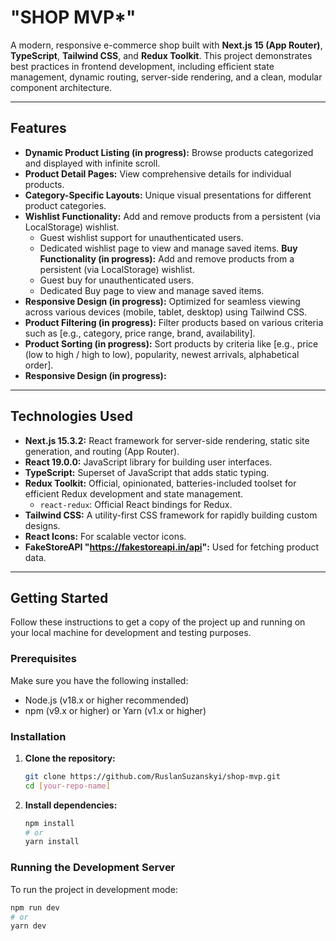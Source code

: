 # "SHOP MVP*"

A modern, responsive e-commerce shop built with **Next.js 15 (App Router)**, **TypeScript**, **Tailwind CSS**, and **Redux Toolkit**. This project demonstrates best practices in frontend development, including efficient state management, dynamic routing, server-side rendering, and a clean, modular component architecture.

---

## Features

-   **Dynamic Product Listing (in progress):** Browse products categorized and displayed with infinite scroll.
-   **Product Detail Pages:** View comprehensive details for individual products.
-   **Category-Specific Layouts:** Unique visual presentations for different product categories.
-   **Wishlist Functionality:** Add and remove products from a persistent (via LocalStorage) wishlist.
    -   Guest wishlist support for unauthenticated users.
    -   Dedicated wishlist page to view and manage saved items.
    **Buy Functionality (in progress):** Add and remove products from a persistent (via LocalStorage) wishlist.
    -   Guest buy for unauthenticated users.
    -   Dedicated Buy page to view and manage saved items.
-   **Responsive Design (in progress):** Optimized for seamless viewing across various devices (mobile, tablet, desktop) using Tailwind CSS.
-   **Product Filtering (in progress):** Filter products based on various criteria such as [e.g., category, price range, brand, availability].
-   **Product Sorting (in progress):** Sort products by criteria like [e.g., price (low to high / high to low), popularity, newest arrivals, alphabetical order].
-   **Responsive Design (in progress):**

---

## Technologies Used

-   **Next.js 15.3.2:** React framework for server-side rendering, static site generation, and routing (App Router).
-   **React 19.0.0:** JavaScript library for building user interfaces.
-   **TypeScript:** Superset of JavaScript that adds static typing.
-   **Redux Toolkit:** Official, opinionated, batteries-included toolset for efficient Redux development and state management.
    -   `react-redux`: Official React bindings for Redux.
-   **Tailwind CSS:** A utility-first CSS framework for rapidly building custom designs.
-   **React Icons:** For scalable vector icons.
-   **FakeStoreAPI "https://fakestoreapi.in/api":** Used for fetching product data.

---

## Getting Started

Follow these instructions to get a copy of the project up and running on your local machine for development and testing purposes.

### Prerequisites

Make sure you have the following installed:

-   Node.js (v18.x or higher recommended)
-   npm (v9.x or higher) or Yarn (v1.x or higher)

### Installation

1.  **Clone the repository:**
    ```bash
    git clone https://github.com/RuslanSuzanskyi/shop-mvp.git
    cd [your-repo-name]
    ```

2.  **Install dependencies:**
    ```bash
    npm install
    # or
    yarn install
    ```

### Running the Development Server

To run the project in development mode:

```bash
npm run dev
# or
yarn dev